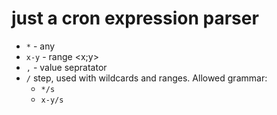 # just a cron expression parser

* `*` - any
* `x-y` - range <x;y>
* `,` - value sepratator
* `/` step, used with wildcards and ranges. Allowed grammar:
    * `*/s`
    * `x-y/s`
